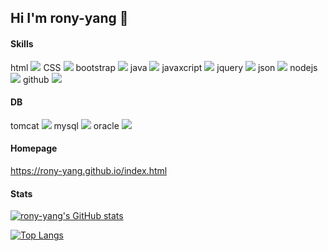 ## Hi I'm rony-yang 👋


#### Skills

html <img src="https://img.shields.io/badge/HTML5-E34F26?style=flat-square&logo=html5&logoColor=white"/>
CSS <img src="https://img.shields.io/badge/CSS3-1572B6?style=flat-square&logo=css3&logoColor=white"/>
bootstrap <img src="https://img.shields.io/badge/Bootstrapap-7952B3?style=flat-square&logo=bootstrap&logoColor=white"/>
java <img src="https://img.shields.io/badge/java-007396?style=flat-square&logo=java&logoColor=white"/>
javaxcript <img src="https://img.shields.io/badge/JavaScript-F7DF1E?style=flat-square&logo=javascript&logoColor=black"/>
jquery <img src="https://img.shields.io/badge/jQuery-0769AD?style=flat-square&logo=jQuery&logoColor=white"/>
json <img src="https://img.shields.io/badge/JSON-000000?style=flat-square&logo=json&logoColor=white"/>
nodejs <img src="https://img.shields.io/badge/Node.js-339933?style=flat-square&logo=Node.js&logoColor=white"/>
github <img src="https://img.shields.io/badge/GitHub-181717?style=flat-square&logo=GitHub&logoColor=white"/>


#### DB

tomcat <img src="https://img.shields.io/badge/Apache Tomcat-F8DC75?style=flat-square&logo=apachetomcat&logoColor=black"/>
mysql <img src="https://img.shields.io/badge/MySQL-4479A1?style=flat-square&logo=MySQL&logoColor=white"/>
oracle <img src="https://img.shields.io/badge/ORACLE-F80000?style=flat-square&logo=oracle&logoColor=white"/>


#### Homepage

https://rony-yang.github.io/index.html


#### Stats

[![rony-yang's GitHub stats](https://github-readme-stats.vercel.app/api?username=rony-yang&theme=dracula&rank_icon=deafult)](https://github.com/rony-yang/github-readme-stats)

[![Top Langs](https://github-readme-stats.vercel.app/api/top-langs/?username=rony-yang&layout=donut&theme=dracula)](https://github.com/rony-yang/github-readme-stats)

